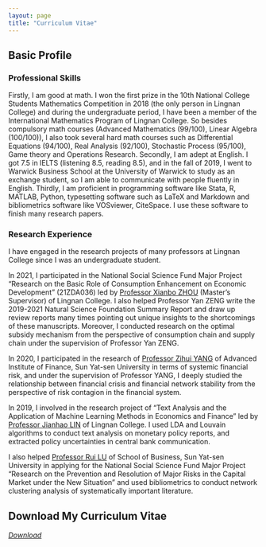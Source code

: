 ```yaml
---
layout: page
title: "Curriculum Vitae"
---
```


## Basic Profile
### Professional Skills
Firstly, I am good at math. I won the first prize in the 10th National College Students Mathematics Competition
in 2018 (the only person in Lingnan College) and during the undergraduate period, I have been a member of the
International Mathematics Program of Lingnan College. So besides compulsory math courses (Advanced Mathematics
(99/100), Linear Algebra (100/100)), I also took several hard math courses such as Differential Equations (94/100),
Real Analysis (92/100), Stochastic Process (95/100), Game theory and Operations Research. Secondly, I am adept
at English. I got 7.5 in IELTS (listening 8.5, reading 8.5), and in the fall of 2019, I went to Warwick Business School
at the University of Warwick to study as an exchange student, so I am able to communicate with people fluently in
English. Thirdly, I am proficient in programming software like Stata, R, MATLAB, Python, typesetting software such
as LaTeX and Markdown and bibliometrics software like VOSviewer, CiteSpace. I use these software to finish many
research papers.

### Research Experience
I have engaged in the research projects of many professors at Lingnan College
since I was an undergraduate student.

In 2021, I participated in the National Social Science Fund Major Project “Research on the Basic Role of Consumption
Enhancement on Economic Development” (21ZDA036) led by [Professor Xianbo ZHOU](https://lingnan.sysu.edu.cn/faculty/ZhouXianbo) (Master’s Supervisor) of Lingnan College. I also helped Professor Yan ZENG write the
2019-2021 Natural Science Foundation Summary Report and draw up review reports many times pointing out unique insights to the shortcomings of these manuscripts. Moreover, I conducted research on the optimal subsidy mechanism from the perspective of consumption chain and supply chain under the supervision of Professor Yan ZENG.

In 2020, I participated in the research of [Professor Zihui YANG](https://aif.sysu.edu.cn/teacher/117) of Advanced Institute of Finance, Sun Yat-sen University in terms of systemic financial risk, and under
the supervision of Professor YANG, I deeply studied the relationship between financial crisis and financial network
stability from the perspective of risk contagion in the financial system.

In 2019, I involved in the research project of “Text Analysis and the Application of Machine Learning Methods in
Economics and Finance” led by [Professor Jianhao LIN](https://lingnan.sysu.edu.cn/faculty/LinJianhao) of Lingnan College. I used LDA and Louvain algorithms to
conduct text analysis on monetary policy reports, and extracted policy uncertainties in central bank communication.

I also helped [Professor Rui LU](https://bus.sysu.edu.cn/teacher/LuRui) of School of Business, Sun Yat-sen University in applying for the National Social Science Fund Major Project
“Research on the Prevention and Resolution of Major Risks in the Capital Market under the New Situation” and used
bibliometrics to conduct network clustering analysis of systematically important literature.


## Download My Curriculum Vitae
[*Download*](/Zhuoran_CV.pdf)

